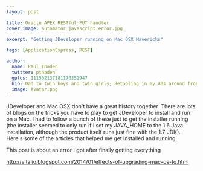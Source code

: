```yaml
---
layout: post

title: Oracle APEX RESTful PUT handler
cover_image: automator_javascript_error.jpg

excerpt: "Getting JDeveloper running on Mac OSX Mavericks"

tags: [ApplicationExpress, REST]

author:
  name: Paul Thaden
  twitter: pthaden
  gplus: 111502137181170252947 
  bio: Dad to twin boys and twin girls; Retooling in my 40s around front-end dev and JavaScript; Oracle CX Apps Sales Consultant; all-around guy
  image: Avatar.png
---
```


JDeveloper and Mac OSX don't have a great history together.  There are lots of blogs on the tricks you have to play to get JDeveloper to install and run on a Mac.  I had to follow a bunch of these just to get the installer running (the installer seemed to only run if I set my JAVA_HOME to the 1.6 Java installation, although the product itself runs just fine with the 1.7 JDK).  Here's some of the articles that helped me get installed and running:




This post is about an error I got after finally getting everything 

http://vitalio.blogspot.com/2014/01/effects-of-upgrading-mac-os-to.html